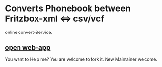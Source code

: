 # Converts Phonebook between Fritzbox-xml &lt;=> csv/vcf 
online convert-Service.

## [ open web-app](https://soerenj.github.io/fritzbox_phonebook_convert_xml_csv_vcf/)


You want to Help me? You are welcome to fork it. New Maintainer welcome.

